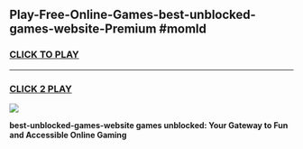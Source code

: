 
## Play-Free-Online-Games-best-unblocked-games-website-Premium #momld
<h3>
<a href="https://premium.freeplayer.one?title=best-unblocked-games-website&ref=8M">CLICK TO PLAY</a></h3>
<hr>

<h3>
<a href="https://premium.freeplayer.one?title=best-unblocked-games-website&ref=8M">CLICK 2 PLAY</a>
  
</h3>

<a href="https://premium.freeplayer.one?title=best-unblocked-games-website&ref=8M"><img src="https://clearcache.store/games.png"></a>


**best-unblocked-games-website games unblocked: Your Gateway to Fun and Accessible Online Gaming**
